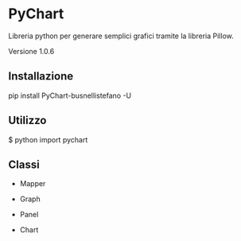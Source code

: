 PyChart
=======

Libreria python per generare semplici grafici tramite la libreria Pillow.

Versione 1.0.6

Installazione
-------------

pip install PyChart-busnellistefano -U

Utilizzo
--------

$ python
import pychart

Classi
------

* Mapper

* Graph

* Panel

* Chart
